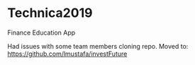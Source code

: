 # Technica2019
Finance Education App

Had issues with some team members cloning repo. Moved to: https://github.com/lmustafa/investFuture
